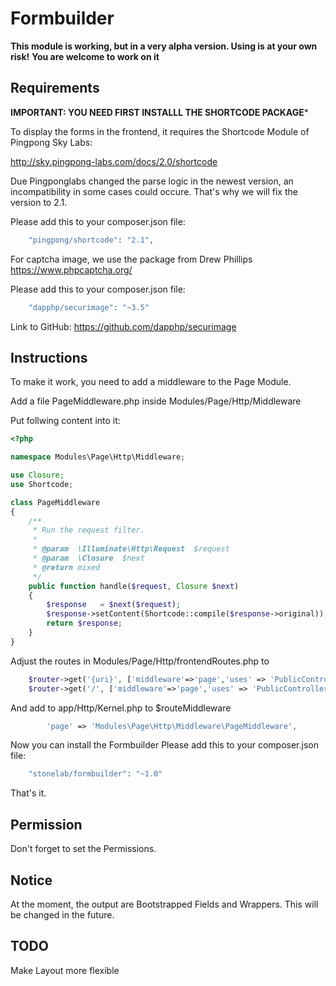 # Formbuilder

**This module is working, but in a very alpha version. Using is at your own risk!**
**You are welcome to work on it**

## Requirements

**IMPORTANT: YOU NEED FIRST INSTALLL THE SHORTCODE PACKAGE***

To display the forms in the frontend, it requires the Shortcode Module of Pingpong Sky Labs:

http://sky.pingpong-labs.com/docs/2.0/shortcode

Due Pingponglabs changed the parse logic in the newest version, an incompatibility in some cases could occure.
That's why we will fix the version to 2.1.

Please add this to your composer.json file:
```php
    "pingpong/shortcode": "2.1",
```


For captcha image, we use the package from Drew Phillips https://www.phpcaptcha.org/

Please add this to your composer.json file:
```php
    "dapphp/securimage": "~3.5"
```
Link to GitHub: https://github.com/dapphp/securimage

## Instructions
To make it work, you need to add a middleware to the Page Module.

Add a file PageMiddleware.php inside Modules/Page/Http/Middleware

Put follwing content into it:
```php
<?php

namespace Modules\Page\Http\Middleware;

use Closure;
use Shortcode;

class PageMiddleware
{
    /**
     * Run the request filter.
     *
     * @param  \Illuminate\Http\Request  $request
     * @param  \Closure  $next
     * @return mixed
     */
    public function handle($request, Closure $next)
    {
        $response 	= $next($request);
        $response->setContent(Shortcode::compile($response->original));
        return $response;
    }
}
```

Adjust the routes in Modules/Page/Http/frontendRoutes.php to 
```php
    $router->get('{uri}', ['middleware'=>'page','uses' => 'PublicController@uri', 'as' => 'page']);
    $router->get('/', ['middleware'=>'page','uses' => 'PublicController@homepage', 'as' => 'homepage']);
```

And add to app/Http/Kernel.php to $routeMiddleware
```php
        'page' => 'Modules\Page\Http\Middleware\PageMiddleware',
```

Now you can install the Formbuilder
Please add this to your composer.json file:
```php    
    "stonelab/formbuilder": "~1.0"
```

That's it.

## Permission
Don't forget to set the Permissions.

## Notice
At the moment, the output are Bootstrapped Fields and Wrappers. This will be changed in the future.

## TODO
Make Layout more flexible